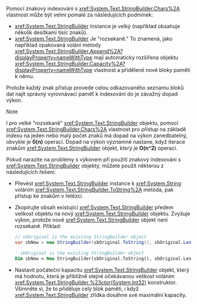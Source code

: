 Pomocí znakový indexování s <xref:System.Text.StringBuilder.Chars%2A> vlastnost může být velmi pomalé za následujících podmínek:

- <xref:System.Text.StringBuilder> Instance je velký (například obsahuje několik desítkami tisíc znaků).
- <xref:System.Text.StringBuilder> Je "rozsekaně." To znamená, jako například opakovaná volání metody <xref:System.Text.StringBuilder.Append%2A?displayProperty=nameWithType> mají automaticky rozšířena objektu <xref:System.Text.StringBuilder.Capacity%2A?displayProperty=nameWithType> vlastnost a přidělené nové bloky paměti k němu.

Protože každý znak přístup provede celou odkazovaného seznamu bloků dat najít správný vyrovnávací paměť k indexování do je závažný dopad výkon.

> [!NOTE]
>  I pro velké "rozsekaně" <xref:System.Text.StringBuilder> objektu, pomocí <xref:System.Text.StringBuilder.Chars%2A> vlastnost pro přístup na základě indexu na jeden nebo malý počet znaků má dopad na výkon zanedbatelný, obvykle je **0(n)** operaci. Dopad na výkon významné nastane, když iterace znakům <xref:System.Text.StringBuilder> objekt, který je **O(n^2)** operaci. 

Pokud narazíte na problémy s výkonem při použití znakový indexování s <xref:System.Text.StringBuilder> objekty, můžete použít některou z následujících řešení:

- Převést <xref:System.Text.StringBuilder> instance k <xref:System.String> voláním <xref:System.Text.StringBuilder.ToString%2A> metoda, pak přístup ke znakům v řetězci.

- Zkopírujte obsah existující <xref:System.Text.StringBuilder> předem velikost objektu na nový <xref:System.Text.StringBuilder> objektu. Zvyšuje výkon, protože nové <xref:System.Text.StringBuilder> objekt není rozsekaně. Příklad:

   ```csharp
   // sbOriginal is the existing StringBuilder object
   var sbNew = new StringBuilder(sbOriginal.ToString(), sbOriginal.Length);
   ```
   ```vb
   ' sbOriginal is the existing StringBuilder object
   Dim sbNew = New StringBuilder(sbOriginal.ToString(), sbOriginal.Length)
   ```
- Nastavit počáteční kapacitu <xref:System.Text.StringBuilder> objekt, který má hodnotu, která je přibližně stejné očekávanou velikost voláním <xref:System.Text.StringBuilder.%23ctor(System.Int32)> konstruktor. Všimněte si, že to přiděluje celý blok paměti, i když <xref:System.Text.StringBuilder> zřídka dosáhne své maximální kapacity.
